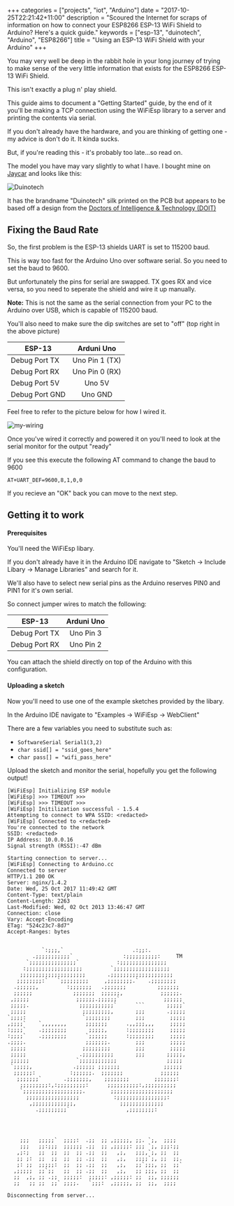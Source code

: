 +++
categories = ["projects", "iot", "Arduino"]
date = "2017-10-25T22:21:42+11:00"
description = "Scoured the Internet for scraps of information on how to connect your ESP8266 ESP-13 WiFi Shield to Arduino? Here's a quick guide."
keywords = ["esp-13", "duinotech", "Arduino", "ESP8266"]
title = "Using an ESP-13 WiFi Shield with your Arduino"
+++

You may very well be deep in the rabbit hole in your long journey of
trying to make sense of the very little information that exists for the ESP8266 ESP-13 WiFi Shield.

This isn't exactly a plug n' play shield.

This guide aims to document a "Getting Started" guide, by the end of it
you'll be making a TCP connection using the WiFiEsp library to a server and printing the contents via serial.

If you don't already have the hardware, and you are thinking of getting one - my advice is don't do it.
It kinda sucks.

But, if you're reading this - it's probably too late...so read on.

The model you have may vary slightly to what I have. I bought mine on [Jaycar](https://www.jaycar.com.au/Arduino-compatible-esp-13-wifi-shield/p/XC4614)
and looks like this:

![Duinotech](/images/esp13.jpg)

It has the brandname "Duinotech" silk printed on the PCB
but appears to be based off a design from the [Doctors of Intelligence & Technology (DOIT)](http://en.doit.am/)

## Fixing the Baud Rate
So, the first problem is the ESP-13 shields UART is set to 115200 baud.

This is way too fast for the Arduino Uno over software serial. So you need to set the baud to 9600.

But unfortunately the pins for serial are swapped. TX goes RX and vice versa, so you need to seperate the shield and wire it up manually.

**Note:** This is not the same as the serial connection from your PC to the Arduino over USB, which is capable of 115200 baud.

You'll also need to make sure the dip switches are set to "off" (top right in the above picture)

| ESP-13        | Arduni Uno    |
| ------------- |:-------------:|
| Debug Port TX | Uno Pin 1 (TX)|
| Debug Port RX | Uno Pin 0 (RX)|
| Debug Port 5V | Uno 5V        |
| Debug Port GND| Uno GND       |

Feel free to refer to the picture below for how I wired it.

![my-wiring](/images/my_wiring.jpg)

Once you've wired it correctly and powered it on you'll need to look at the serial monitor for the output "ready"

If you see this execute the following AT command to change the baud to 9600

`AT+UART_DEF=9600,8,1,0,0`

If you recieve an "OK" back you can move to the next step.

## Getting it to work

#### Prerequisites
You'll need the WiFiEsp libary.

If you don't already have it in the Arduino IDE navigate to "Sketch -> Include Libary -> Manage Libraries" and search for it.

We'll also have to select new serial pins as the Arduino reserves PIN0 and PIN1 for it's own serial.

So connect jumper wires to match the following:

| ESP-13        | Arduni Uno    |
| ------------- |:-------------:|
| Debug Port TX | Uno Pin 3     |
| Debug Port RX | Uno Pin 2     |

You can attach the shield directly on top of the Arduino with this configuration.

#### Uploading a sketch

Now you'll need to use one of the example sketches provided by the libary.

In the Arduino IDE navigate to "Examples -> WiFiEsp -> WebClient"

There are a few variables you need to substitute such as:

* `SoftwareSerial Serial1(3,2)`
* `char ssid[] = "ssid_goes_here"`
* `char pass[] = "wifi_pass_here"`

Upload the sketch and monitor the serial, hopefully you get the following output!


```
[WiFiEsp] Initializing ESP module
[WiFiEsp] >>> TIMEOUT >>>
[WiFiEsp] >>> TIMEOUT >>>
[WiFiEsp] Initilization successful - 1.5.4
Attempting to connect to WPA SSID: <redacted>
[WiFiEsp] Connected to <redacted>
You're connected to the network
SSID: <redacted>
IP Address: 10.0.0.16
Signal strength (RSSI):-47 dBm

Starting connection to server...
[WiFiEsp] Connecting to Arduino.cc
Connected to server
HTTP/1.1 200 OK
Server: nginx/1.4.2
Date: Wed, 25 Oct 2017 11:49:42 GMT
Content-Type: text/plain
Content-Length: 2263
Last-Modified: Wed, 02 Oct 2013 13:46:47 GMT
Connection: close
Vary: Accept-Encoding
ETag: "524c23c7-8d7"
Accept-Ranges: bytes


           `:;;;,`                      .:;;:.
        .;;;;;;;;;;;`                :;;;;;;;;;;:     TM
      `;;;;;;;;;;;;;;;`            :;;;;;;;;;;;;;;;
     :;;;;;;;;;;;;;;;;;;         `;;;;;;;;;;;;;;;;;;
    ;;;;;;;;;;;;;;;;;;;;;       .;;;;;;;;;;;;;;;;;;;;
   ;;;;;;;;:`   `;;;;;;;;;     ,;;;;;;;;.`   .;;;;;;;;
  .;;;;;;,         :;;;;;;;   .;;;;;;;          ;;;;;;;
  ;;;;;;             ;;;;;;;  ;;;;;;,            ;;;;;;.
 ,;;;;;               ;;;;;;.;;;;;;`              ;;;;;;
 ;;;;;.                ;;;;;;;;;;;`      ```       ;;;;;`
 ;;;;;                  ;;;;;;;;;,       ;;;       .;;;;;
`;;;;:                  `;;;;;;;;        ;;;        ;;;;;
,;;;;`    `,,,,,,,,      ;;;;;;;      .,,;;;,,,     ;;;;;
:;;;;`    .;;;;;;;;       ;;;;;,      :;;;;;;;;     ;;;;;
:;;;;`    .;;;;;;;;      `;;;;;;      :;;;;;;;;     ;;;;;
.;;;;.                   ;;;;;;;.        ;;;        ;;;;;
 ;;;;;                  ;;;;;;;;;        ;;;        ;;;;;
 ;;;;;                 .;;;;;;;;;;       ;;;       ;;;;;,
 ;;;;;;               `;;;;;;;;;;;;                ;;;;;
 `;;;;;,             .;;;;;; ;;;;;;;              ;;;;;;
  ;;;;;;:           :;;;;;;.  ;;;;;;;            ;;;;;;
   ;;;;;;;`       .;;;;;;;,    ;;;;;;;;        ;;;;;;;:
    ;;;;;;;;;:,:;;;;;;;;;:      ;;;;;;;;;;:,;;;;;;;;;;
    `;;;;;;;;;;;;;;;;;;;.        ;;;;;;;;;;;;;;;;;;;;
      ;;;;;;;;;;;;;;;;;           :;;;;;;;;;;;;;;;;:
       ,;;;;;;;;;;;;;,              ;;;;;;;;;;;;;;
         .;;;;;;;;;`                  ,;;;;;;;;:




    ;;;   ;;;;;`  ;;;;:  .;;  ;; ,;;;;;, ;;. `;,  ;;;;
    ;;;   ;;:;;;  ;;;;;; .;;  ;; ,;;;;;: ;;; `;, ;;;:;;
   ,;:;   ;;  ;;  ;;  ;; .;;  ;;   ,;,   ;;;,`;, ;;  ;;
   ;; ;:  ;;  ;;  ;;  ;; .;;  ;;   ,;,   ;;;;`;, ;;  ;;.
   ;: ;;  ;;;;;:  ;;  ;; .;;  ;;   ,;,   ;;`;;;, ;;  ;;`
  ,;;;;;  ;;`;;   ;;  ;; .;;  ;;   ,;,   ;; ;;;, ;;  ;;
  ;;  ,;, ;; .;;  ;;;;;:  ;;;;;: ,;;;;;: ;;  ;;, ;;;;;;
  ;;   ;; ;;  ;;` ;;;;.   `;;;:  ,;;;;;, ;;  ;;,  ;;;;

Disconnecting from server...
```
